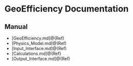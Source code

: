 # GeoEfficiency Documentation

## Manual

* [GeoEfficiency.md]@(Ref)
* [Physics_Model.md]@(Ref)
* [Input_Interface.md]@(Ref)
* [Calculations.md]@(Ref)
* [Output_Interface.md]@(Ref)